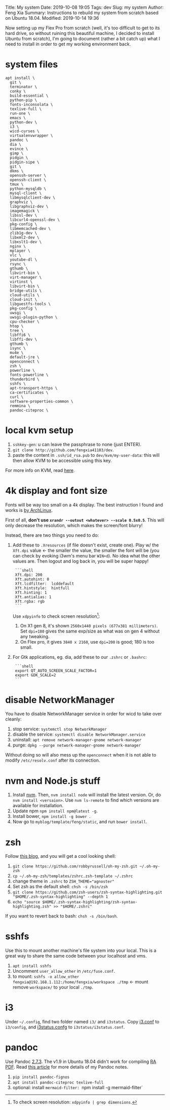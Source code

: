 Title: My system
Date: 2019-10-08 19:05
Tags: dev
Slug: my system
Author: Feng Xia
Summary: Instructions to rebuild my system from scratch based on Ubuntu 18.04.
Modified: 2019-10-14 19:36

Now setting up my Flex Pro from scratch (well, it's too difficult to
get to its hard drive, so without ruining this beautiful machine, I
decided to install Ubuntu from scratch), I'm going to document (rather
a bit catch up) what I need to install in order to get my working
environment back.

# system files

```shell
apt install \
  git \
  terminator \
  conky \
  build-essential \
  python-pip \
  fonts-inconsolata \
  texlive-full \
  run-one \
  emacs \
  python-dev \
  i3 \
  wicd-curses \
  virtualenvwrapper \
  pandoc \
  dia \
  evince \
  gimp \
  pidgin \
  pidgin-sipe \
  git \
  dkms \
  openssh-server \
  openssh-client \
  tmux \
  python-mysqldb \
  mysql-client \
  libmysqlclient-dev \
  graphviz \
  libgraphviz-dev \
  imagemagick \
  libssl-dev \
  libcurl4-openssl-dev \
  pkg-config \
  libmemcached-dev \
  zlib1g-dev \
  libxml2-dev \
  libxslt1-dev \
  nginx \
  mplayer \
  vlc \
  youtube-dl \
  rsync \
  gthumb \
  libvirt-bin \
  virt-manager \
  virtinst \
  libvirt-bin \
  bridge-utils \
  cloud-utils \
  cloud-init \
  libguestfs-tools \
  pkg-config \
  uwsgi \
  uwsgi-plugin-python \
  cpu-checker \
  htop \
  tree \
  libffi6 \
  libffi-dev \
  gthumb \
  isync \
  mu4e \
  default-jre \
  openconnect \
  zsh \
  powerline \
  fonts-powerline \
  thunderbird \
  sshfs \
  apt-transport-https \
  ca-certificates \
  curl \
  software-properties-common \
  remmina \
  pandoc-citeproc \

```

# local kvm setup

1. `sshkey-gen`: u can leave the passphrase to none (just ENTER).
2. `git clone http://github.com/fengxia41103/dev`.
  1. paste the content in `.ssh/id_rsa.pub` to `dev/kvm/my-user-data`:
     this will then allow KVM to be accessible using this key.

For more info on KVM, read [here][1].

# 4k display and font size

Fonts will be way too small on a 4k display. The best instruction I
found and works is [by ArchLinux][2].

First of all, **don't use `xrandr --outout <whatever> --scale
0.5x0.5`**. This will only decrease the resolution, which makes the
screen/font blurry!

Instead, there are two things you need to do:

1. Add these to `.Xresources` (if file doesn't exist, create
   one). Play w/ the `Xft.dpi` value &larr; the smaller the value, the
   smaller the font will be (you can check by evoking i3wm's menu bar
   `WIN+d`). No idea what the other values are. Then logout and log
   back in, you will be super happy!

        ```shell
        Xft.dpi: 200
        Xft.autohint: 0
        Xft.lcdfilter:  lcddefault
        Xft.hintstyle:  hintfull
        Xft.hinting: 1
        Xft.antialias: 1
        Xft.rgba: rgb
        ```
   Use `xdpyinfo` to check screen resolution[^1]:
   
   1. On X1 gen 8, it's shown `2560x1440 pixels (677x381
      millimeters)`. Set `dpi=180` gives the same exp/size as what was
      on gen 4 without any tweaking.
   2. On Flex pro, it gives `3840 x 2160`, use `dpi=200` is good; 180
      is too small.
      
2. For Gtk applications, eg. dia, add these to our `.zshrc` or `.bashrc`:

        ```shell
        export QT_AUTO_SCREEN_SCALE_FACTOR=1
        export GDK_SCALE=2
        ```

# disable NetworkManager

You have to disable NetworkManager service in order for wicd to take
over cleanly:

1. stop service: `systemctl stop NetworkManager`
2. disable the service: `systemctl disable NetworkManager.service`
3. uninstall: `apt remove network-manager-gnome network-manager`
4. purge: `dpkg --purge network-manager-gnome network-manager`

Without doing so will also mess up the `openconnect` when it is not
able to modify `/etc/resolv.conf` after its connection.

# nvm and Node.js stuff

1. Install [nvm][3]. Then, `nvm install node` will install the latest
   version. Or, do `nvm install <versaion>`. Use `nvm ls-remote` to
   find which versions are available for installation.
2. Update npm `npm install npm@latest -g`.
3. Install bower, `npm install -g bower `.
4. Now go to `myblog/template/feng/static`, and run `bower install`.

# zsh

Follow [this blog][4], and you will get a cool looking shell:

1. `git clone https://github.com/robbyrussell/oh-my-zsh.git
   ~/.oh-my-zsh`
2. `cp ~/.oh-my-zsh/templates/zshrc.zsh-template ~/.zshrc`
3. change theme in `.zshrc` to `ZSH_THEME="agnoster"`
4. Set zsh as the default shell: `chsh -s /bin/zsh`
5. `git clone https://github.com/zsh-users/zsh-syntax-highlighting.git
   "$HOME/.zsh-syntax-highlighting" --depth 1`
6. `echo "source
   $HOME/.zsh-syntax-highlighting/zsh-syntax-highlighting.zsh" >>
   "$HOME/.zshrc"`

If you want to revert back to bash: `chsh -s /bin/bash`.

# sshfs

Use this to mount another machine's file system into your local. This
is a great way to share the same code between your localhost and vms.

1. `apt install sshfs`
2. Uncomment `user_allow_other` in `/etc/fuse.conf`.
3. to mount: `sshfs -o allow_other
   fengxia@192.168.1.112:/home/fengxia/workspace ./tmp` &larr; mount
   remove `workspace/` to your local `./tmp`.

# i3

Under `~/.config`, find two folder named `i3/` and `i3status`. Copy
[i3.conf][5] to `i3/config`, and [i3status.confg][6] to
`i3status/i3status.conf`.

# pandoc

Use Pandoc [2.7.3][7]. The v1.9 in Ubuntu 18.04 didn't work for compiling
[RA PDF][8]. Read [this article][9] for more details of my Pandoc notes.

1. `pip install pandoc-fignos`
2. `apt install pandoc-citeproc texlive-full`
3. optional: install `mermaid-filter: `npm install -g mermaid-filter`

[1]: {filename}/dev/kvm.md
[2]: https://wiki.archlinux.org/index.php/HiDPI
[3]: https://github.com/nvm-sh/nvm
[4]: https://dev.to/mskian/install-z-shell-oh-my-zsh-on-ubuntu-1804-lts-4cm4
[5]: {static}/downloads/i3.conf
[6]: {static}/downloads/i3status.conf
[7]: https://github.com/jgm/pandoc/releases/tag/2.7.3
[8]: {static}/downloads/loc%20ra.pdf
[9]: {filename}/dev/pandoc.md

[^1]: To check screen resolution: `xdpyinfo | grep dimensions`.
